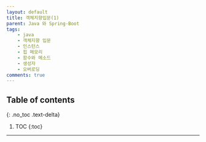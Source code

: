 ```yaml
---
layout: default
title: 객체지향입문(1)
parent: Java 와 Spring-Boot
tags:
    - java
    - 객체지향 입문
    - 인스턴스
    - 힙 메모리
    - 함수와 메소드
    - 생성자
    - 오버로딩
comments: true
---
```


## Table of contents
{: .no_toc .text-delta}


1. TOC
{:toc}

---

